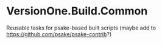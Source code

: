 VersionOne.Build.Common
=======================

Reusable tasks for psake-based built scripts (maybe add to https://github.com/psake/psake-contrib?)

